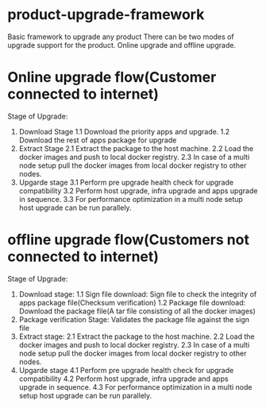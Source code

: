 # product-upgrade-framework
Basic framework to upgrade any product
There can be two modes of upgrade support for the product. Online upgrade and offline upgrade.

# Online upgrade flow(Customer connected to internet)
Stage of Upgrade:
1. Download Stage
    1.1 Download the priority apps and upgrade.
    1.2 Download the rest of apps package for upgrade
2. Extract Stage
   2.1 Extract the package to the host machine.
   2.2 Load the docker images and push to local docker registry.
   2.3 In case of a multi node setup pull the docker images from local docker registry to other nodes. 
3. Upgarde stage
   3.1 Perform pre upgrade health check for upgrade compatibility
   3.2 Perform host upgrade, infra upgrade and apps upgrade in sequence.
   3.3 For performance optimization in a multi node setup host upgrade can be run parallely.

# offline upgrade flow(Customers not connected to internet)
Stage of Upgrade:
1. Download stage:
   1.1 Sign file download: Sign file to check the integrity of apps package file(Checksum verification)
   1.2 Package file download: Download the package file(A tar file consisting of all the docker images)
2. Package verification Stage: Validates the package file against the sign file
3. Extract stage:
   2.1 Extract the package to the host machine.
   2.2 Load the docker images and push to local docker registry.
   2.3 In case of a multi node setup pull the docker images from local docker registry to other nodes.
4. Upgarde stage
   4.1 Perform pre upgrade health check for upgrade compatibility
   4.2 Perform host upgrade, infra upgrade and apps upgrade in sequence.
   4.3 For performance optimization in a multi node setup host upgrade can be run parallely.
